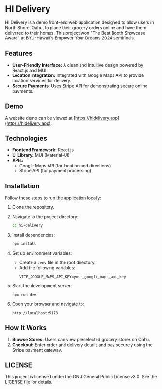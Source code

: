 # HI Delivery

HI Delivery is a demo front-end web application designed to allow users in North Shore, Oahu, to place their grocery orders online and have them delivered to their homes. This project won "The Best Booth Showcase Award" at BYU-Hawaii's Empower Your Dreams 2024 semifinals.

## Features

- **User-Friendly Interface:** A clean and intuitive design powered by React.js and MUI.
- **Location Integration:** Integrated with Google Maps API to provide location services for delivery.
- **Secure Payments:** Uses Stripe API for demonstrating secure online payments.

## Demo

A website demo can be viewed at [https://hidelivery.app](https://hidelivery.app).

## Technologies

- **Frontend Framework:** React.js
- **UI Library:** MUI (Material-UI)
- **APIs:**
  - Google Maps API (for location and directions)
  - Stripe API (for payment processing)

## Installation

Follow these steps to run the application locally:

1. Clone the repository.
2. Navigate to the project directory:

   ```bash
   cd hi-delivery
   ```

3. Install dependencies:

   ```bash
   npm install
   ```

4. Set up environment variables:

   - Create a `.env` file in the root directory.
   - Add the following variables:
     ```env
     VITE_GOOGLE_MAPS_API_KEY=your_google_maps_api_key
     ```

5. Start the development server:

   ```bash
   npm run dev
   ```

6. Open your browser and navigate to:
   ```
   http://localhost:5173
   ```

## How It Works

1. **Browse Stores:** Users can view preselected grocery stores on Oahu.
2. **Checkout:** Enter order and delivery details and pay securely using the Stripe payment gateway.

## LICENSE

This project is licensed under the GNU General Public License v3.0. See the [LICENSE](https://github.com/Tidbit0519/hi-delivery/blob/main/LICENSE) file for details.
